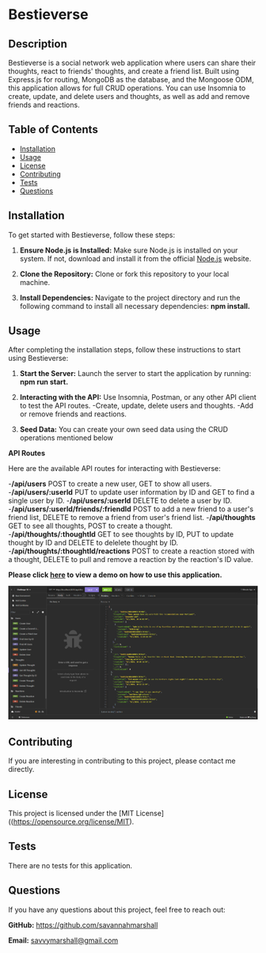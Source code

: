 # Bestieverse

## Description
Bestieverse is a social network web application where users can share their thoughts, react to friends' thoughts, and create a friend list. Built using Express.js for routing, MongoDB as the database, and the Mongoose ODM, this application allows for full CRUD operations. You can use Insomnia to create, update, and delete users and thoughts, as well as add and remove friends and reactions. 
  
## Table of Contents
  
- [Installation](#installation)
- [Usage](#usage)
- [License](#license)
- [Contributing](#contributing)
- [Tests](#tests)
- [Questions](#questions)

## Installation
To get started with Bestieverse, follow these steps:

1. **Ensure Node.js is Installed:** Make sure Node.js is installed on your system. If not, download and install it from the official [Node.js](https://nodejs.org/en) website.
   
2. **Clone the Repository:**  Clone or fork this repository to your local machine.
   
3. **Install Dependencies:** Navigate to the project directory and run the following command to install all necessary dependencies: **npm install.**


## Usage

After completing the installation steps, follow these instructions to start using Bestieverse:

1. **Start the Server:**  Launch the server to start the application by running: **npm run start.**

2. **Interacting with the API:** Use Insomnia, Postman, or any other API client to test the API routes.
-Create, update, delete users and thoughts.
-Add or remove friends and reactions.

3. **Seed Data:** You can create your own seed data using the CRUD operations mentioned below

**API Routes**

Here are the available API routes for interacting with Bestieverse:

-**/api/users** POST to create a new user, GET to show all users.
-**/api/users/:userId** PUT to update user information by ID and GET to find a single user by ID.
-**/api/users/:userId** DELETE to delete a user by ID.
-**/api/users/:userId/friends/:friendId** POST to add a new friend to a user's friend list, DELETE to remove a friend from user's friend list.
-**/api/thoughts** GET to see all thoughts, POST to create a thought.
-**/api/thoughts/:thoughtId** GET to see thoughts by ID, PUT to update thought by ID and DELETE to delelete thought by ID.
-**/api/thoughts/:thoughtId/reactions** POST to create a reaction stored with a thought, DELETE to pull and remove a reaction by the reaction's ID value.


**Please click [here]() to view a demo on how to use this application.**


![screenshot of CRUD testing in Insomnia](https://github.com/savannahmarshall/Bestieverse/blob/main/assets/challenge-18.png)



## Contributing
If you are interesting in contributing to this project, please contact me directly. 

## License
This project is licensed under the [MIT License]((https://opensource.org/license/MIT).

## Tests
There are no tests for this application.

## Questions
If you have any questions about this project, feel free to reach out:

**GitHub:** https://github.com/savannahmarshall  

**Email:** savvymarshall@gmail.com
